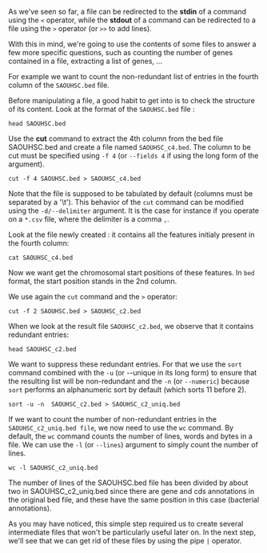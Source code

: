 <script>
import Execute from "components/Execute.svelte";
</script>

As we've seen so far, a file can be redirected to the **stdin** of a command using the `<` operator, while the **stdout** of a command can be redirected to a file using the `>` operator (or `>>` to add lines).

With this in mind, we're going to use the contents of some files to answer a few more specific questions, such as counting the number of genes contained in a file, extracting a list of genes, ...

For example we want to count the non-redundant list of entries in the fourth column of the `SAOUHSC.bed` file. 

Before manipulating a file, a good habit to get into is to check the structure of its content. Look at the format of the `SAOUHSC.bed` file :

```
head SAOUHSC.bed
```

Use the **cut** command to extract the 4th column from the bed file SAOUHSC.bed and create a file named `SAOUHSC_c4.bed`. The column to be cut must be specified using `-f 4` (or `--fields 4` if using the long form of the argument).  

```
cut -f 4 SAOUHSC.bed > SAOUHSC_c4.bed
```

Note that the file is supposed to be tabulated by default (columns must be separated by a '\t'). This behavior of the `cut` command can be modified using the `-d/--delimiter` argument. It is the case for instance if you operate on a `*.csv` file, where the delimiter is a comma `,`.

Look at the file newly created : it contains all the features initialy present in the fourth column:

```
cat SAOUHSC_c4.bed
```

Now we want get the chromosomal start positions of these features. In `bed` format, the start position stands in the 2nd column.

We use again the `cut` command and the `>` operator:

```
cut -f 2 SAOUHSC.bed > SAOUHSC_c2.bed
```

When we look at the result file `SAOUHSC_c2.bed`, we observe that it contains redundant entries:

```
head SAOUHSC_c2.bed
```

We want to suppress these redundant entries.
For that we use the `sort` command combined with the `-u` (or --unique in its long form) to ensure that the resulting list will be non-redundant and the `-n` (or `--numeric`) because `sort` performs an alphanumeric sort by default (which sorts 11 before 2).

```
sort -u -n  SAOUHSC_c2.bed > SAOUHSC_c2_uniq.bed
```

If we want to count the number of non-redundant entries in the `SAOUHSC_c2_uniq.bed file`, we now need to use the `wc` command. 
By default, the `wc` command counts the number of lines, words and bytes in a file. We can use the `-l` (or `--lines`) argument to simply count the number of lines.

```
wc -l SAOUHSC_c2_uniq.bed
```

The number of lines of the SAOUHSC.bed file has been divided by about two in SAOUHSC_c2_uniq.bed since there are gene and cds annotations in the original bed file, and these have the same position in this case (bacterial annotations).

As you may have noticed, this simple step required us to create several intermediate files that won't be particularly useful later on. In the next step, we'll see that we can get rid of these files by using the pipe `|` operator.
